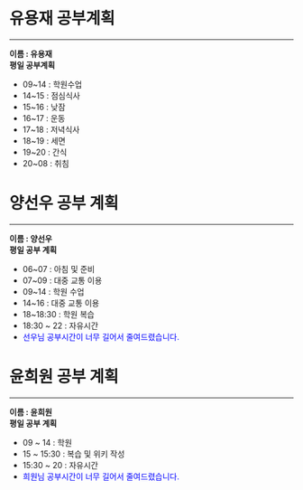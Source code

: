 ﻿# 유용재 공부계획
---
**이름 : 유용재**<br>
**평일 공부계획**
 - 09~14 : 학원수업
 - 14~15 : 점심식사
 - 15~16 : 낮잠
 - 16~17 : 운동
 - 17~18 : 저녁식사
 - 18~19 : 세면
 - 19~20 : 간식
 - 20~08 : 취침

# 양선우 공부 계획
---
**이름 : 양선우**<br>
**평일 공부 계획**
 - 06~07 : 아침 및 준비  
 - 07~09 : 대중 교통 이용
 - 09~14 : 학원 수업
 - 14~16 : 대중 교통 이용
 - 18~18:30 : 학원 복습
 - 18:30 ~ 22 : 자유시간
 - <span style="color:blue">선우님 공부시간이 너무 길어서 줄여드렸습니다.</span>

# 윤희원 공부 계획
---
**이름 : 윤희원**<br>
**평일 공부 계획**
 - 09 ~ 14 : 학원 
 - 15 ~ 15:30 : 복습 및 위키 작성
 - 15:30 ~ 20 : 자유시간
 - <span style="color:blue">희원님 공부시간이 너무 길어서 줄여드렸습니다.</span>